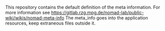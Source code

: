 This repository contains the default definition of the meta information.
For more information see https://gitlab.rzg.mpg.de/nomad-lab/public-wiki/wikis/nomad-meta-info
The meta_info goes into the application resources, keep extraneous files outside it.